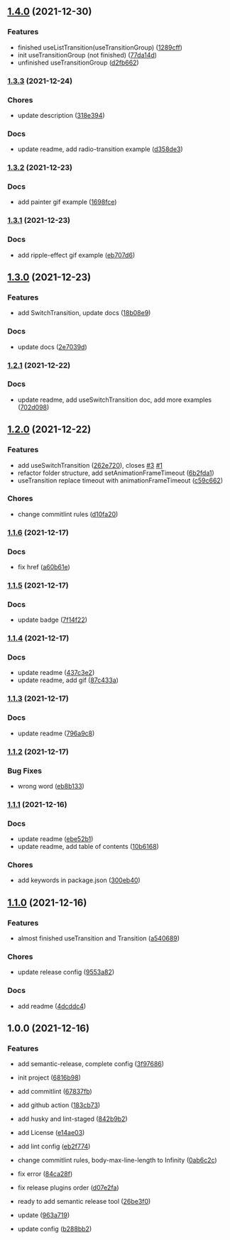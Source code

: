 ## [1.4.0](https://github.com/iamyoki/transition-hook/compare/v1.3.3...v1.4.0) (2021-12-30)


### Features

* finished useListTransition(useTransitionGroup) ([1289cff](https://github.com/iamyoki/transition-hook/commit/1289cff43cb9cb2dfed7363a8215212da2c2e44f))
* init useTransitionGroup (not finished) ([77da14d](https://github.com/iamyoki/transition-hook/commit/77da14d7c3311ac12103bd5e4c3e8a09c137de26))
* unfinished useTransitionGroup ([d2fb662](https://github.com/iamyoki/transition-hook/commit/d2fb662ffa2f677c2a80e38a5dfd2121342f37f9))

### [1.3.3](https://github.com/iamyoki/transition-hook/compare/v1.3.2...v1.3.3) (2021-12-24)


### Chores

* update description ([318e394](https://github.com/iamyoki/transition-hook/commit/318e39423f9437df4046006925e7898ae54d11c2))


### Docs

* update readme, add radio-transition example ([d358de3](https://github.com/iamyoki/transition-hook/commit/d358de32ded3f3492c7210d8ebe2a3d243b190fa))

### [1.3.2](https://github.com/iamyoki/transition-hook/compare/v1.3.1...v1.3.2) (2021-12-23)


### Docs

* add painter gif example ([1698fce](https://github.com/iamyoki/transition-hook/commit/1698fcebdfe23076ceca8a40573cf0c310dff91d))

### [1.3.1](https://github.com/iamyoki/transition-hook/compare/v1.3.0...v1.3.1) (2021-12-23)


### Docs

* add ripple-effect gif example ([eb707d6](https://github.com/iamyoki/transition-hook/commit/eb707d6cade6787467349fe7c9b4c6f69d347377))

## [1.3.0](https://github.com/iamyoki/transition-hook/compare/v1.2.1...v1.3.0) (2021-12-23)


### Features

* add SwitchTransition, update docs ([18b08e9](https://github.com/iamyoki/transition-hook/commit/18b08e9682e19a40b0b5648aebb3fe52ba9210cd))


### Docs

* update docs ([2e7039d](https://github.com/iamyoki/transition-hook/commit/2e7039d06d353f2449f587016a5db4196ad3a380))

### [1.2.1](https://github.com/iamyoki/transition-hook/compare/v1.2.0...v1.2.1) (2021-12-22)


### Docs

* update readme, add useSwitchTransition doc, add more examples ([702d098](https://github.com/iamyoki/transition-hook/commit/702d098cac35ecd4839f33a67b4e3b57f15b35e4))

## [1.2.0](https://github.com/iamyoki/transition-hook/compare/v1.1.6...v1.2.0) (2021-12-22)


### Features

* add useSwitchTransition ([262e720](https://github.com/iamyoki/transition-hook/commit/262e7207f0154a60117c95f1415ac7f16e1086c3)), closes [#3](https://github.com/iamyoki/transition-hook/issues/3) [#1](https://github.com/iamyoki/transition-hook/issues/1)
* refactor folder structure, add setAnimationFrameTimeout ([6b2fda1](https://github.com/iamyoki/transition-hook/commit/6b2fda1fcad1c551583af6f5c6e4861e4468c73f))
* useTransition replace timeout with animationFrameTimeout ([c59c662](https://github.com/iamyoki/transition-hook/commit/c59c662ecb5b1d91242e0c09c6f9ab7f414d59af))


### Chores

* change commitlint rules ([d10fa20](https://github.com/iamyoki/transition-hook/commit/d10fa2023c86180fe3f2aa0f50c6b93f553f90da))

### [1.1.6](https://github.com/iamyoki/transition-hook/compare/v1.1.5...v1.1.6) (2021-12-17)


### Docs

* fix href ([a60b61e](https://github.com/iamyoki/transition-hook/commit/a60b61e8bc3c4fa73196a4340210216db498a799))

### [1.1.5](https://github.com/iamyoki/transition-hook/compare/v1.1.4...v1.1.5) (2021-12-17)


### Docs

* update badge ([7f14f22](https://github.com/iamyoki/transition-hook/commit/7f14f2231c3c2641dfdf3c6bc8433f94af214088))

### [1.1.4](https://github.com/iamyoki/transition-hook/compare/v1.1.3...v1.1.4) (2021-12-17)


### Docs

* update readme ([437c3e2](https://github.com/iamyoki/transition-hook/commit/437c3e2affa9eb7163ff928ebb3be9987e2ba5d2))
* update readme, add gif ([87c433a](https://github.com/iamyoki/transition-hook/commit/87c433ade6b87e7ca6a8dea88a9e0be2603dd07f))

### [1.1.3](https://github.com/iamyoki/transition-hook/compare/v1.1.2...v1.1.3) (2021-12-17)


### Docs

* update readme ([796a9c8](https://github.com/iamyoki/transition-hook/commit/796a9c8a0ae895d158ae19d163a5f6f00502efe5))

### [1.1.2](https://github.com/iamyoki/transition-hook/compare/v1.1.1...v1.1.2) (2021-12-17)


### Bug Fixes

* wrong word ([eb8b133](https://github.com/iamyoki/transition-hook/commit/eb8b133d585dfdd6c56633e0e32c0281b089fdbc))

### [1.1.1](https://github.com/iamyoki/transition-hook/compare/v1.1.0...v1.1.1) (2021-12-16)


### Docs

* update readme ([ebe52b1](https://github.com/iamyoki/transition-hook/commit/ebe52b15f82a89e075403e22cd63c3e7c1b5af7c))
* update readme, add table of contents ([10b6168](https://github.com/iamyoki/transition-hook/commit/10b616870516b510af1e8bcbfbf5802c1fadd21c))


### Chores

* add keywords in package.json ([300eb40](https://github.com/iamyoki/transition-hook/commit/300eb4039f9bd98c12174ca5f2674c9a82749b67))

## [1.1.0](https://github.com/iamyoki/transition-hook/compare/v1.0.0...v1.1.0) (2021-12-16)


### Features

* almost finished useTransition and Transition ([a540689](https://github.com/iamyoki/transition-hook/commit/a540689c7fde0355bb1f859f448e53eb537e0125))


### Chores

* update release config ([9553a82](https://github.com/iamyoki/transition-hook/commit/9553a82235cd0641931cb48c6b38a5440f8d7030))


### Docs

* add readme ([4dcddc4](https://github.com/iamyoki/transition-hook/commit/4dcddc4b13c38fdd96d4cfcfdb5576ba36551c8d))

## 1.0.0 (2021-12-16)


### Features

* add semantic-release, complete config ([3f97686](https://github.com/iamyoki/transition-hook/commit/3f976869abe9001d149d5fb967b41186db52431c))
* init project ([6816b98](https://github.com/iamyoki/transition-hook/commit/6816b981f631ab93c3d243c6c711c4b5792284c3))


* add commitlint ([67837fb](https://github.com/iamyoki/transition-hook/commit/67837fb81f4cdb40901b1431854ee671809e953d))
* add github action ([183cb73](https://github.com/iamyoki/transition-hook/commit/183cb73af3d67e437b21afea02ae723fd76e0a19))
* add husky and lint-staged ([842b9b2](https://github.com/iamyoki/transition-hook/commit/842b9b25ccfdf5221dca34cbace5902cde119774))
* add License ([e14ae03](https://github.com/iamyoki/transition-hook/commit/e14ae034fda91ee1194b716a95a79588c7cf3231))
* add lint config ([eb2f774](https://github.com/iamyoki/transition-hook/commit/eb2f77449dd84340ea24381db5df1108daa238dc))
* change commitlint rules, body-max-line-length to Infinity ([0ab6c2c](https://github.com/iamyoki/transition-hook/commit/0ab6c2c32378e9ba354b0575ea96fa131b602145))
* fix error ([84ca28f](https://github.com/iamyoki/transition-hook/commit/84ca28f1e2800edd36466d29447abffe096ea0ad))
* fix release plugins order ([d07e2fa](https://github.com/iamyoki/transition-hook/commit/d07e2fac943cabb2904c27dc851530fd9cddf242))
* ready to add semantic release tool ([26be3f0](https://github.com/iamyoki/transition-hook/commit/26be3f01c0d6300154f9bbc30f2963607f6fa24f))
* update ([963a719](https://github.com/iamyoki/transition-hook/commit/963a719f9cf8bbd38eeaf10503f5147e8577ffa0))
* update config ([b288bb2](https://github.com/iamyoki/transition-hook/commit/b288bb2c112ba87e1fbf0cc328af96e0e5484460))
